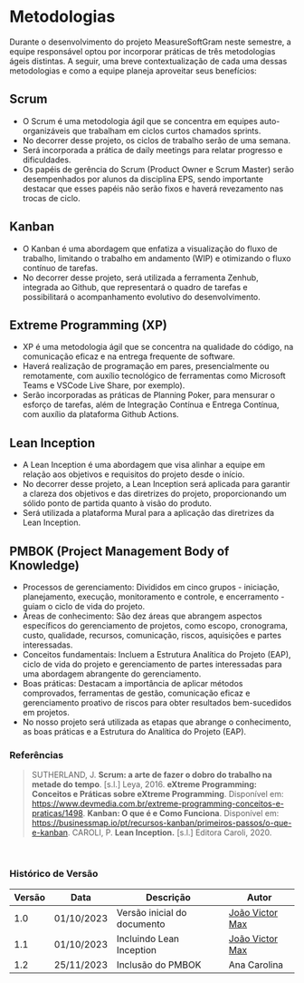 # Metodologias

Durante o desenvolvimento do projeto MeasureSoftGram neste semestre, a equipe responsável optou por incorporar práticas de três metodologias ágeis distintas. A seguir, uma breve contextualização de cada uma dessas metodologias e como a equipe planeja aproveitar seus benefícios:

## Scrum
 - O Scrum é uma metodologia ágil que se concentra em equipes auto-organizáveis que trabalham em ciclos curtos chamados sprints.
 - No decorrer desse projeto, os ciclos de trabalho serão de uma semana.
 - Será incorporada a prática de daily meetings para relatar progresso e dificuldades.
 - Os papéis de gerência do Scrum (Product Owner e Scrum Master) serão desempenhados por alunos da disciplina EPS, sendo importante destacar que esses papéis não serão fixos e haverá revezamento nas trocas de ciclo.

## Kanban
 - O Kanban é uma abordagem que enfatiza a visualização do fluxo de trabalho, limitando o trabalho em andamento (WIP) e otimizando o fluxo contínuo de tarefas.
 - No decorrer desse projeto, será utilizada a ferramenta Zenhub, integrada ao Github, que representará o quadro de tarefas e possibilitará o acompanhamento evolutivo do desenvolvimento.

## Extreme Programming (XP)
 - XP é uma metodologia ágil que se concentra na qualidade do código, na comunicação eficaz e na entrega frequente de software.
 - Haverá realização de programação em pares, presencialmente ou remotamente, com auxílio tecnológico de ferramentas como Microsoft Teams e VSCode Live Share, por exemplo).
 - Serão incorporadas as práticas de Planning Poker, para mensurar o esforço de tarefas,  além de Integração Contínua e Entrega Contínua, com auxílio da plataforma Github Actions.

## Lean Inception
 - A Lean Inception é uma abordagem que visa alinhar a equipe em relação aos objetivos e requisitos do projeto desde o início.
 - No decorrer desse projeto, a Lean Inception será aplicada para garantir a clareza dos objetivos e das diretrizes do projeto, proporcionando um sólido ponto de partida quanto à visão do produto.
 - Será utilizada a plataforma Mural para a aplicação das diretrizes da Lean Inception.

## PMBOK (Project Management Body of Knowledge)

- Processos de gerenciamento: Divididos em cinco grupos - iniciação, planejamento, execução, monitoramento e controle, e encerramento - guiam o ciclo de vida do projeto.
- Áreas de conhecimento: São dez áreas que abrangem aspectos específicos do gerenciamento de projetos, como escopo, cronograma, custo, qualidade, recursos, comunicação, riscos, aquisições e partes interessadas.
- Conceitos fundamentais: Incluem a Estrutura Analítica do Projeto (EAP), ciclo de vida do projeto e gerenciamento de partes interessadas para uma abordagem abrangente do gerenciamento.
- Boas práticas: Destacam a importância de aplicar métodos comprovados, ferramentas de gestão, comunicação eficaz e gerenciamento proativo de riscos para obter resultados bem-sucedidos em projetos.
- No nosso projeto será utilizada as etapas que abrange o conhecimento, as boas práticas e a Estrutura do Analítica do Projeto (EAP).


### Referências
> SUTHERLAND, J. **Scrum: a arte de fazer o dobro do trabalho na metade do tempo**. [s.l.] Leya, 2016.
> **eXtreme Programming: Conceitos e Práticas sobre eXtreme Programming**. Disponível em: <https://www.devmedia.com.br/extreme-programming-conceitos-e-praticas/1498>.
> **Kanban: O que é e Como Funciona**. Disponível em: <https://businessmap.io/pt/recursos-kanban/primeiros-passos/o-que-e-kanban>.
CAROLI, P. **Lean Inception.** [s.l.] Editora Caroli, 2020.

‌
### Histórico de Versão

| Versão | Data | Descrição | Autor |
|--------|------|-----------|---------------|
| 1.0 | 01/10/2023 | Versão inicial do documento | [João Victor Max](https://github.com/joaobisi) |
| 1.1 | 01/10/2023 | Incluindo Lean Inception | [João Victor Max](https://github.com/joaobisi) |
| 1.2 | 25/11/2023 | Inclusão do PMBOK | Ana Carolina |
